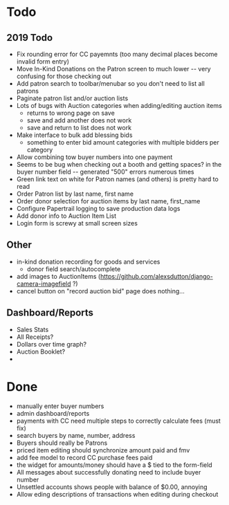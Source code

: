 # Todo

## 2019 Todo

- Fix rounding error for CC payemnts (too many decimal places become invalid form entry)
- Move In-Kind Donations on the Patron screen to much lower -- very confusing for those checking out
- Add patron search to toolbar/menubar so you don't need to list all patrons
- Paginate patron list and/or auction lists
- Lots of bugs with Auction categories when adding/editing auction items
    - returns to wrong page on save
    - save and add another does not work
    - save and return to list does not work
- Make interface to bulk add blessing bids
    - something to enter bid amount categories with multiple bidders per
      category
- Allow combining tow buyer numbers into one payment
- Seems to be bug when checking out a booth and getting spaces? in the buyer number field -- generated "500" errors numerous times
- Green link text on white for Patron names (and others) is pretty hard to read
- Order Patron list by last name, first name
- Order donor selection for auction items by last name, first_name
- Configure Papertrail logging to save production data logs
- Add donor info to Auction Item List
- Login form is screwy at small screen sizes



## Other
- in-kind donation recording for goods and services
    - donor field search/autocomplete
- add images to AuctionItems (https://github.com/alexsdutton/django-camera-imagefield ?)
- cancel button on "record auction bid" page does nothing...

## Dashboard/Reports

- Sales Stats
- All Receipts?
- Dollars over time graph?
- Auction Booklet?
- 

# Done
- manually enter buyer numbers
- admin dashboard/reports
- payments with CC need multiple steps to correctly calculate fees (must fix)
- search buyers by name, number, address
- Buyers should really be Patrons
- priced item editing should synchronize amount paid and fmv
- add fee model to record CC purchase fees paid
- the widget for amounts/money should have a $ tied to the form-field
- All messages about successfully donating need to include buyer number
- Unsettled accounts shows people with balance of $0.00, annoying
- Allow eding descriptions of transactions when editing during checkout
